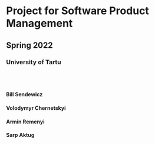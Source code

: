 # Project for Software Product Management

## Spring 2022

### University of Tartu

<br>
<br>

#### Bill Sendewicz
#### Volodymyr Chernetskyi
#### Armin Remenyi
#### Sarp Aktug
